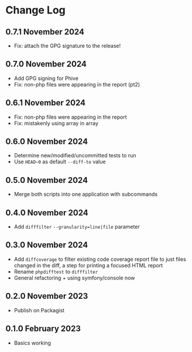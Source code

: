 # Change Log

## 0.7.1 November 2024

* Fix: attach the GPG signature to the release!

## 0.7.0 November 2024

* Add GPG signing for Phive
* Fix: non-php files were appearing in the report (pt2)

## 0.6.1 November 2024

* Fix: non-php files were appearing in the report
* Fix: mistakenly using array in array

## 0.6.0 November 2024

* Determine new/modified/uncommitted tests to run
* Use `HEAD~0` as default `--diff-to` value

## 0.5.0 November 2024

* Merge both scripts into one application with subcommands

## 0.4.0 November 2024

* Add `difffilter` `--granularity=line|file` parameter

## 0.3.0 November 2024

* Add `diffcoverage` to filter existing code coverage report file to just files changed in the diff, a step for printing a focused HTML report
* Rename `phpdifftest` to `difffilter`
* General refactoring + using symfony/console now

## 0.2.0 November 2023

* Publish on Packagist

## 0.1.0 February 2023

* Basics working